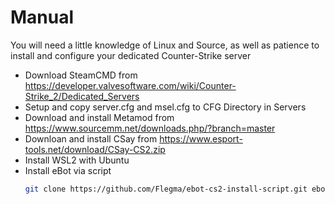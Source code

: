 # Manual

You will need a little knowledge of Linux and Source, as well as patience to install and configure your dedicated Counter-Strike server

* Download SteamCMD from https://developer.valvesoftware.com/wiki/Counter-Strike_2/Dedicated_Servers
* Setup and copy server.cfg and msel.cfg to CFG Directory in Servers
* Download and install Metamod from https://www.sourcemm.net/downloads.php/?branch=master
* Downloan and install CSay from https://www.esport-tools.net/download/CSay-CS2.zip
* Install WSL2 with Ubuntu
* Install eBot via script
  ```bash
  git clone https://github.com/Flegma/ebot-cs2-install-script.git ebot-cs2-install && cd ebot-cs2-install && chmod +x ebot-cs2-install.sh && ./ebot-cs2-install.sh```
